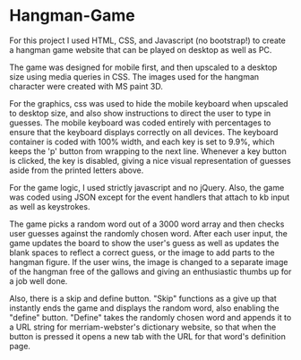 # Hangman-Game

For this project I used HTML, CSS, and Javascript (no bootstrap!) to create a hangman game website that can be played on desktop as well as PC.

The game was designed for mobile first, and then upscaled to a desktop size using media queries in CSS. The images used for the hangman character were created with MS paint 3D.

For the graphics, css was used to hide the mobile keyboard when upscaled to desktop size, and also show instructions to direct the user to type in guesses. The mobile keyboard was coded entirely with percentages to ensure that the keyboard displays correctly on all devices. The keyboard container is coded with 100% width, and each key is set to 9.9%, which keeps the 'p' button from wrapping to the next line. Whenever a key button is clicked, the key is disabled, giving a nice visual representation of guesses aside from the printed letters above.

For the game logic, I used strictly javascript and no jQuery. Also, the game was coded using JSON except for the event handlers that attach to kb input as well as keystrokes.

The game picks a random word out of a 3000 word array and then checks user guesses against the randomly chosen word. After each user input, the game updates the board to show the user's guess as well as updates the blank spaces to reflect a correct guess, or the image to add parts to the hangman figure. If the user wins, the image is changed to a separate image of the hangman free of the gallows and giving an enthusiastic thumbs up for a job well done.

Also, there is a skip and define button. "Skip" functions as a give up that instantly ends the game and displays the random word, also enabling the "define" button. "Define" takes the randomly chosen word and appends it to a URL string for merriam-webster's dictionary website, so that when the button is pressed it opens a new tab with the URL for that word's definition page.
